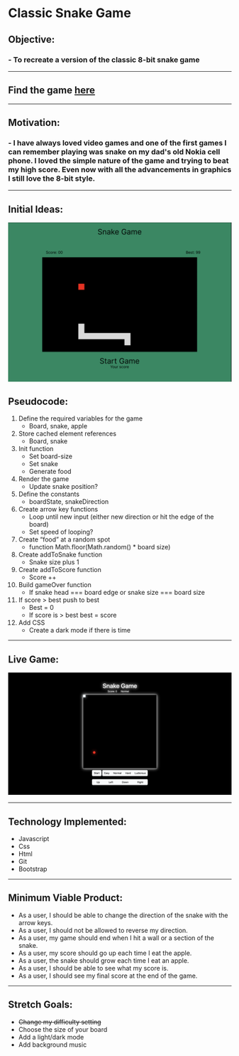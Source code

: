 # Classic Snake Game

## Objective:
### - To recreate a version of the classic 8-bit snake game
---


## Find the game [here](https://classic-snake-game-ga.netlify.app/)

---

## Motivation:

### - I have always loved video games and one of the first games I can remember playing was snake on my dad's old Nokia cell phone. I loved the simple nature of the game and trying to beat my high score. Even now with all the advancements in graphics I still love the 8-bit style.

---
## Initial Ideas:
![Wireframe](assests/snake-game-wireframe.png)

## Pseudocode:
1. Define the required variables for the game 
    - Board, snake, apple
2. Store cached element references 
   - Board, snake
3. Init function
   - Set board-size
   - Set snake
   - Generate food
4. Render the game
   - Update snake position?
5. Define the constants
   - boardState, snakeDirection	
6. Create arrow key functions
   - Loop until new input (either new direction or hit the edge of the board)
   - Set speed of looping?
7. Create “food” at a random spot   
   - function Math.floor(Math.random() * board size)
8. Create addToSnake function
   - Snake size plus 1
9. Create addToScore function
   - Score ++
10. Build gameOver function
    - If snake head === board edge or snake size === board size
11. If score > best push to best
    - Best = 0
    - If score is > best  best = score
12. Add CSS
    - Create a dark mode if there is time

---

## Live Game:

![Live Game Board](assests/Snake-game.png)

---

## Technology Implemented:

- Javascript
- Css
- Html
- Git
- Bootstrap

---

## Minimum Viable Product:

- As a user, I should be able to change the direction of the snake with the arrow keys.
- As a user, I should not be allowed to reverse my direction.
- As a user, my game should end when I hit a wall or a section of the snake.
- As a user, my score should go up each time I eat the apple.
- As a user, the snake should grow each time I eat an apple.
- As a user, I should be able to see what my score is.
- As a user, I should see my final score at the end of the game.

---

## Stretch Goals:

- ~~Change my difficulty setting~~ 
- Choose the size of your board
- Add a light/dark mode
- Add background music
